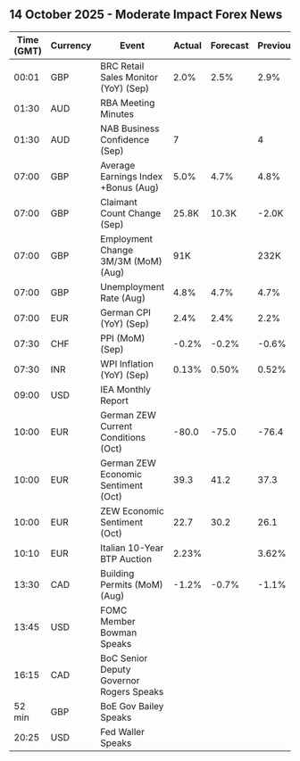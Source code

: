 ## 14 October 2025 - Moderate Impact Forex News

| Time (GMT) | Currency | Event | Actual | Forecast | Previous |
|------|----------|-------|--------|----------|----------|
| 00:01 | GBP | BRC Retail Sales Monitor (YoY) (Sep) | 2.0% | 2.5% | 2.9% |
| 01:30 | AUD | RBA Meeting Minutes |  |  |  |
| 01:30 | AUD | NAB Business Confidence (Sep) | 7 |  | 4 |
| 07:00 | GBP | Average Earnings Index +Bonus (Aug) | 5.0% | 4.7% | 4.8% |
| 07:00 | GBP | Claimant Count Change (Sep) | 25.8K | 10.3K | -2.0K |
| 07:00 | GBP | Employment Change 3M/3M (MoM) (Aug) | 91K |  | 232K |
| 07:00 | GBP | Unemployment Rate (Aug) | 4.8% | 4.7% | 4.7% |
| 07:00 | EUR | German CPI (YoY) (Sep) | 2.4% | 2.4% | 2.2% |
| 07:30 | CHF | PPI (MoM) (Sep) | -0.2% | -0.2% | -0.6% |
| 07:30 | INR | WPI Inflation (YoY) (Sep) | 0.13% | 0.50% | 0.52% |
| 09:00 | USD | IEA Monthly Report |  |  |  |
| 10:00 | EUR | German ZEW Current Conditions (Oct) | -80.0 | -75.0 | -76.4 |
| 10:00 | EUR | German ZEW Economic Sentiment (Oct) | 39.3 | 41.2 | 37.3 |
| 10:00 | EUR | ZEW Economic Sentiment (Oct) | 22.7 | 30.2 | 26.1 |
| 10:10 | EUR | Italian 10-Year BTP Auction | 2.23% |  | 3.62% |
| 13:30 | CAD | Building Permits (MoM) (Aug) | -1.2% | -0.7% | -1.1% |
| 13:45 | USD | FOMC Member Bowman Speaks |  |  |  |
| 16:15 | CAD | BoC Senior Deputy Governor Rogers Speaks |  |  |  |
| 52 min | GBP | BoE Gov Bailey Speaks |  |  |  |
| 20:25 | USD | Fed Waller Speaks |  |  |  |
